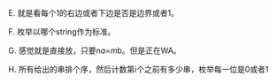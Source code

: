 E. 就是看每个1的右边或者下边是否是边界或者1。

F. 枚举以哪个string作为标准。

G. 感觉就是直接放，只要n*a=m*b。但是正在WA。

H. 所有给出的串排个序，然后计数第i个之前有多少串，枚举每一位是0或者1
